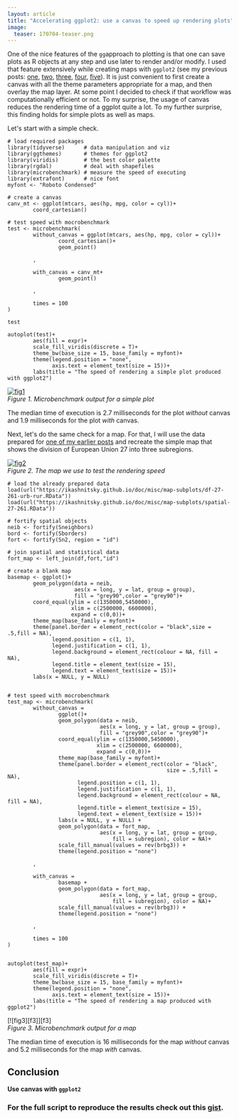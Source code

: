 ```yaml
---
layout: article
title: "Accelerating ggplot2: use a canvas to speed up rendering plots"
image:
  teaser: 170704-teaser.png
---
```


One of the nice features of the `gg`approach to plotting is that one can save plots as R objects at any step and use later to render and/or modify. I used that feature extensively while creating maps with `ggplot2` (see my previous posts: [one][one], [two][two], [three][three], [four][four], [five][five]). It is just convenient to first create a canvas with all the theme parameters appropriate for a map, and then overlay the map layer. At some point I decided to check if that workflow was computationally efficient or not. To my surprise, the usage of canvas reduces the rendering time of a ggplot quite a lot. To my further surprise, this finding holds for simple plots as well as maps.

Let's start with a simple check. 

```
# load required packages
library(tidyverse)      # data manipulation and viz
library(ggthemes)       # themes for ggplot2
library(viridis)        # the best color palette
library(rgdal)          # deal with shapefiles
library(microbenchmark) # measure the speed of executing
library(extrafont)      # nice font
myfont <- "Roboto Condensed"

# create a canvas 
canv_mt <- ggplot(mtcars, aes(hp, mpg, color = cyl))+
        coord_cartesian()

# test speed with mocrobenchmark
test <- microbenchmark(
        without_canvas = ggplot(mtcars, aes(hp, mpg, color = cyl))+
                coord_cartesian()+
                geom_point()
        
        ,
        
        with_canvas = canv_mt+
                geom_point()
       
        ,
        
        times = 100
)

test

autoplot(test)+
        aes(fill = expr)+
        scale_fill_viridis(discrete = T)+
        theme_bw(base_size = 15, base_family = myfont)+
        theme(legend.position = "none",
              axis.text = element_text(size = 15))+
        labs(title = "The speed of rendering a simple plot produced with ggplot2")
```

[![fig1][f1]][f1]  
*Figure 1. Microbenchmark output for a simple plot*

The median time of execution is 2.7 milliseconds for the plot *without* canvas and 1.9 milliseconds for the plot *with* canvas. 

Next, let's do the same check for a map. For that, I will use the data prepared for [one of my earlier posts][four] and recreate the simple map that shows the division of European Union 27 into three subregions. 

[![fig2][f2]][f2]  
*Figure 2. The map we use to test the rendering speed*

```
# load the already prepared data
load(url("https://ikashnitsky.github.io/doc/misc/map-subplots/df-27-261-urb-rur.RData"))
load(url("https://ikashnitsky.github.io/doc/misc/map-subplots/spatial-27-261.RData"))

# fortify spatial objects
neib <- fortify(Sneighbors)
bord <- fortify(Sborders)
fort <- fortify(Sn2, region = "id")

# join spatial and statistical data
fort_map <- left_join(df,fort,"id")

# create a blank map
basemap <- ggplot()+
        geom_polygon(data = neib,
                     aes(x = long, y = lat, group = group),
                     fill = "grey90",color = "grey90")+
        coord_equal(ylim = c(1350000,5450000), 
                    xlim = c(2500000, 6600000), 
                    expand = c(0,0))+
        theme_map(base_family = myfont)+
        theme(panel.border = element_rect(color = "black",size = .5,fill = NA),
              legend.position = c(1, 1),
              legend.justification = c(1, 1),
              legend.background = element_rect(colour = NA, fill = NA),
              legend.title = element_text(size = 15),
              legend.text = element_text(size = 15))+
        labs(x = NULL, y = NULL)


# test speed with mocrobenchmark
test_map <- microbenchmark(
        without_canvas = 
                ggplot()+
                geom_polygon(data = neib,
                             aes(x = long, y = lat, group = group),
                             fill = "grey90",color = "grey90")+
                coord_equal(ylim = c(1350000,5450000), 
                            xlim = c(2500000, 6600000), 
                            expand = c(0,0))+
                theme_map(base_family = myfont)+
                theme(panel.border = element_rect(color = "black",
                                                  size = .5,fill = NA),
                      legend.position = c(1, 1),
                      legend.justification = c(1, 1),
                      legend.background = element_rect(colour = NA, fill = NA),
                      legend.title = element_text(size = 15),
                      legend.text = element_text(size = 15))+
                labs(x = NULL, y = NULL) +
                geom_polygon(data = fort_map, 
                             aes(x = long, y = lat, group = group, 
                                 fill = subregion), color = NA)+
                scale_fill_manual(values = rev(brbg3)) +
                theme(legend.position = "none")
        
        ,
        
        with_canvas = 
                basemap +
                geom_polygon(data = fort_map, 
                             aes(x = long, y = lat, group = group, 
                                 fill = subregion), color = NA)+
                scale_fill_manual(values = rev(brbg3)) +
                theme(legend.position = "none")
        
        ,
        
        times = 100
)
      

autoplot(test_map)+
        aes(fill = expr)+
        scale_fill_viridis(discrete = T)+
        theme_bw(base_size = 15, base_family = myfont)+
        theme(legend.position = "none",
              axis.text = element_text(size = 15))+
        labs(title = "The speed of rendering a map produced with ggplot2")
```

[![fig3][f3]][f3]  
*Figure 3. Microbenchmark output for a map*

The median time of execution is 16 milliseconds for the map *without* canvas and 5.2 milliseconds for the map *with* canvas. 

## Conclusion
**Use canvas with `ggplot2`**

### For the full script to reproduce the results check out this [gist][gist].

[f1]: https://ikashnitsky.github.io/images/170704/fig-01-test-simple.png
[f2]: https://ikashnitsky.github.io/images/170522/fig-02-sub.png
[f2]: https://ikashnitsky.github.io/images/170522/fig-02-test-map.png

[one]: https://ikashnitsky.github.io/2017/denmark-nuts-reconstruction/
[two]: https://ikashnitsky.github.io/2017/map-hacking/
[three]: https://ikashnitsky.github.io/2017/align-six-maps/
[four]: https://ikashnitsky.github.io/2017/subplots-in-maps/
[five]: https://ikashnitsky.github.io/2017/colorcoded-map/
[gist]: https://gist.github.com/ikashnitsky/b9c5d0b838daa2338066dbaa3e035dcc

